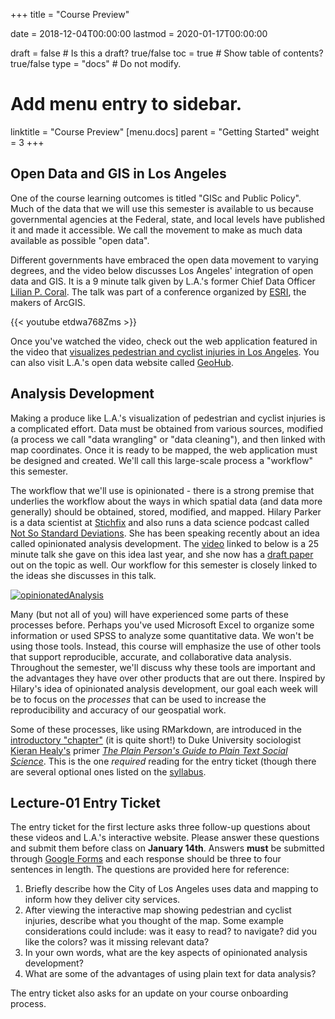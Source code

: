 +++
title = "Course Preview"

date = 2018-12-04T00:00:00
lastmod = 2020-01-17T00:00:00

draft = false  # Is this a draft? true/false
toc = true  # Show table of contents? true/false
type = "docs"  # Do not modify.

# Add menu entry to sidebar.
linktitle = "Course Preview"
[menu.docs]
  parent = "Getting Started"
  weight = 3
+++

## Open Data and GIS in Los Angeles
One of the course learning outcomes is titled "GISc and Public Policy". Much of the data that we will use this semester is available to us because governmental agencies at the Federal, state, and local levels have published it and made it accessible. We call the movement to make as much data available as possible "open data". 

Different governments have embraced the open data movement to varying degrees, and the video below discusses Los Angeles' integration of open data and GIS. It is a 9 minute talk given by L.A.'s former Chief Data Officer [Lilian P. Coral](https://twitter.com/lcoral). The talk was part of a conference organized by [ESRI](https://www.esri.com/en-us/home), the makers of ArcGIS.

{{< youtube etdwa768Zms >}}
<p> </p>

Once you've watched the video, check out the web application featured in the video that [visualizes pedestrian and cyclist injuries in Los Angeles](http://ladot.maps.arcgis.com/apps/MapJournal/index.html?appid=a45d3efd7b1d4ef49f362caadb4754b0). You can also visit L.A.'s open data website called [GeoHub](http://geohub.lacity.org).

## Analysis Development
Making a produce like L.A.'s visualization of pedestrian and cyclist injuries is a complicated effort. Data must be obtained from various sources, modified (a process we call "data wrangling" or "data cleaning"), and then linked with map coordinates. Once it is ready to be mapped, the web application must be designed and created. We'll call this large-scale process a "workflow" this semester. 

The workflow that we'll use is opinionated - there is a strong premise that underlies the workflow about the ways in which spatial data (and data more generally) should be obtained, stored, modified, and mapped. Hilary Parker is a data scientist at [Stichfix](http://stitchfix.com) and also runs a data science podcast called [Not So Standard Deviations](http://nssdeviations.com). She has been speaking recently about an idea called opinionated analysis development. The [video](https://www.rstudio.com/resources/videos/opinionated-analysis-development/) linked to below is a 25 minute talk she gave on this idea last year, and she now has a [draft paper](https://peerj.com/preprints/3210/) out on the topic as well. Our workflow for this semester is closely linked to the ideas she discusses in this talk.

[![opinionatedAnalysis](/opinionatedAnalysis.png)](https://www.rstudio.com/resources/videos/opinionated-analysis-development/)

<p> </p>

Many (but not all of you) will have experienced some parts of these processes before. Perhaps you've used Microsoft Excel to organize some information or used SPSS to analyze some quantitative data. We won't be using those tools. Instead, this course will emphasize the use of other tools that support reproducible, accurate, and collaborative data analysis. Throughout the semester, we'll discuss why these tools are important and the advantages they have over other products that are out there. Inspired by Hilary's idea of opinionated analysis development, our goal each week will be to focus on the *processes* that can be used to increase the reproducibility and accuracy of our geospatial work.

Some of these processes, like using RMarkdown, are introduced in the [introductory "chapter"](http://plain-text.co) (it is quite short!) to Duke University sociologist [Kieran Healy's](http://kieranhealy.org) primer [*The Plain Person's Guide to Plain Text Social Science*](http://plain-text.co). This is the one *required* reading for the entry ticket (though there are several optional ones listed on the [syllabus](https://slu-soc5650.github.io/syllabus/course-preview.html).

## Lecture-01 Entry Ticket
The entry ticket for the first lecture asks three follow-up questions about these videos and L.A.'s interactive website. Please answer these questions and submit them before class on **January 14th**. Answers **must** be submitted through [Google Forms](https://forms.gle/9ikcLHuK93RmYyfC8) and each response should be three to four sentences in length. The questions are provided here for reference:

1. Briefly describe how the City of Los Angeles uses data and mapping to inform how they deliver city services.
2. After viewing the interactive map showing pedestrian and cyclist injuries, describe what you thought of the map. Some example considerations could include: was it easy to read? to navigate? did you like the colors? was it missing relevant data?
3. In your own words, what are the key aspects of opinionated analysis development?
4. What are some of the advantages of using plain text for data analysis?

The entry ticket also asks for an update on your course onboarding process.
